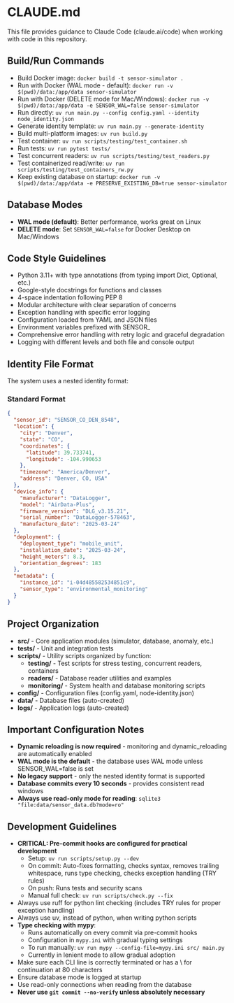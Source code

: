 # CLAUDE.md

This file provides guidance to Claude Code (claude.ai/code) when working with code in this repository.

## Build/Run Commands
- Build Docker image: `docker build -t sensor-simulator .`
- Run with Docker (WAL mode - default): `docker run -v $(pwd)/data:/app/data sensor-simulator`
- Run with Docker (DELETE mode for Mac/Windows): `docker run -v $(pwd)/data:/app/data -e SENSOR_WAL=false sensor-simulator`
- Run directly: `uv run main.py --config config.yaml --identity node_identity.json`
- Generate identity template: `uv run main.py --generate-identity`
- Build multi-platform images: `uv run build.py`
- Test container: `uv run scripts/testing/test_container.sh`
- Run tests: `uv run pytest tests/`
- Test concurrent readers: `uv run scripts/testing/test_readers.py`
- Test containerized read/write: `uv run scripts/testing/test_containers_rw.py`
- Keep existing database on startup: `docker run -v $(pwd)/data:/app/data -e PRESERVE_EXISTING_DB=true sensor-simulator`

## Database Modes
- **WAL mode (default)**: Better performance, works great on Linux
- **DELETE mode**: Set `SENSOR_WAL=false` for Docker Desktop on Mac/Windows

## Code Style Guidelines
- Python 3.11+ with type annotations (from typing import Dict, Optional, etc.)
- Google-style docstrings for functions and classes
- 4-space indentation following PEP 8
- Modular architecture with clear separation of concerns
- Exception handling with specific error logging
- Configuration loaded from YAML and JSON files
- Environment variables prefixed with SENSOR_
- Comprehensive error handling with retry logic and graceful degradation
- Logging with different levels and both file and console output

## Identity File Format
The system uses a nested identity format:

### Standard Format
```json
{
  "sensor_id": "SENSOR_CO_DEN_8548",
  "location": {
    "city": "Denver",
    "state": "CO",
    "coordinates": {
      "latitude": 39.733741,
      "longitude": -104.990653
    },
    "timezone": "America/Denver",
    "address": "Denver, CO, USA"
  },
  "device_info": {
    "manufacturer": "DataLogger",
    "model": "AirData-Plus",
    "firmware_version": "DLG_v3.15.21",
    "serial_number": "DataLogger-578463",
    "manufacture_date": "2025-03-24"
  },
  "deployment": {
    "deployment_type": "mobile_unit",
    "installation_date": "2025-03-24",
    "height_meters": 8.3,
    "orientation_degrees": 183
  },
  "metadata": {
    "instance_id": "i-04d485582534851c9",
    "sensor_type": "environmental_monitoring"
  }
}
```

## Project Organization
- **src/** - Core application modules (simulator, database, anomaly, etc.)
- **tests/** - Unit and integration tests
- **scripts/** - Utility scripts organized by function:
  - **testing/** - Test scripts for stress testing, concurrent readers, containers
  - **readers/** - Database reader utilities and examples
  - **monitoring/** - System health and database monitoring scripts
- **config/** - Configuration files (config.yaml, node-identity.json)
- **data/** - Database files (auto-created)
- **logs/** - Application logs (auto-created)

## Important Configuration Notes
- **Dynamic reloading is now required** - monitoring and dynamic_reloading are automatically enabled
- **WAL mode is the default** - the database uses WAL mode unless SENSOR_WAL=false is set
- **No legacy support** - only the nested identity format is supported
- **Database commits every 10 seconds** - provides consistent read windows
- **Always use read-only mode for reading**: `sqlite3 "file:data/sensor_data.db?mode=ro"`

## Development Guidelines
- **CRITICAL: Pre-commit hooks are configured for practical development**
  - Setup: `uv run scripts/setup.py --dev`
  - On commit: Auto-fixes formatting, checks syntax, removes trailing whitespace, runs type checking, checks exception handling (TRY rules)
  - On push: Runs tests and security scans
  - Manual full check: `uv run scripts/check.py --fix`
- Always use ruff for python lint checking (includes TRY rules for proper exception handling)
- Always use uv, instead of python, when writing python scripts
- **Type checking with mypy**:
  - Runs automatically on every commit via pre-commit hooks
  - Configuration in `mypy.ini` with gradual typing settings
  - To run manually: `uv run mypy --config-file=mypy.ini src/ main.py`
  - Currently in lenient mode to allow gradual adoption
- Make sure each CLI line is correctly terminated or has a \ for continuation at 80 characters
- Ensure database mode is logged at startup
- Use read-only connections when reading from the database
- **Never use `git commit --no-verify` unless absolutely necessary**
